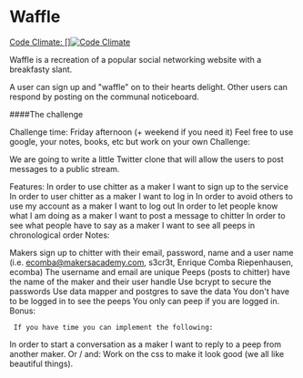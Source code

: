 Waffle
======

[Code Climate: []![Code Climate](https://codeclimate.com/github/jamieallen59/Waffle/badges/gpa.svg)](https://codeclimate.com/github/jamieallen59/Waffle)

Waffle is a recreation of a popular social networking website with a breakfasty slant.

A user can sign up and "waffle" on to their hearts delight. Other users can respond by posting on the communal noticeboard.

####The challenge 

Challenge time: Friday afternoon (+ weekend if you need it)
Feel free to use google, your notes, books, etc but work on your own
Challenge:

We are going to write a little Twitter clone that will allow the users to post messages to a public stream.

Features:
In order to use chitter as a maker I want to sign up to the service
In order to user chitter as a maker I want to log in
In order to avoid others to use my account as a maker I want to log out
In order to let people know what I am doing as a maker I want to post a message to chitter
In order to see what people have to say as a maker I want to see all peeps in chronological order
Notes:

Makers sign up to chitter with their email, password, name and a user name (i.e. ecomba@makersacademy.com, s3cr3t, Enrique Comba Riepenhausen, ecomba)
The username and email are unique
Peeps (posts to chitter) have the name of the maker and their user handle
Use bcrypt to secure the passwords
Use data mapper and postgres to save the data
You don't have to be logged in to see the peeps
You only can peep if you are logged in.
Bonus:

     If you have time you can implement the following:
In order to start a conversation as a maker I want to reply to a peep from another maker.
      Or / and:
Work on the css to make it look good (we all like beautiful things).
